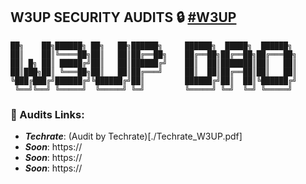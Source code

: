 ## W3UP SECURITY AUDITS 🔒 [#W3UP](https://w3up.cc/)

```                                                       
██╗    ██╗██████╗ ██╗   ██╗██████╗     ██████╗  █████╗  ██████╗ 
██║    ██║╚════██╗██║   ██║██╔══██╗    ██╔══██╗██╔══██╗██╔═══██╗
██║ █╗ ██║ █████╔╝██║   ██║██████╔╝    ██║  ██║███████║██║   ██║
██║███╗██║ ╚═══██╗██║   ██║██╔═══╝     ██║  ██║██╔══██║██║   ██║
╚███╔███╔╝██████╔╝╚██████╔╝██║         ██████╔╝██║  ██║╚██████╔╝
 ╚══╝╚══╝ ╚═════╝  ╚═════╝ ╚═╝         ╚═════╝ ╚═╝  ╚═╝ ╚═════╝                                                                                             
```

### 🔗 Audits Links:

- ***Techrate***: (Audit by Techrate)[./Techrate_W3UP.pdf]
- ***Soon***: https://
- ***Soon***: https://
- ***Soon***: https://
 
